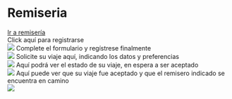 # Remiseria

<a href="http://apistellisano.000webhostapp.com">Ir a remisería</a>
<br>
<label>Click aquí para registrarse</label><br>
<img src="https://i.imgur.com/CT5Tb7X.jpg">
<label>Complete el formulario y regístrese finalmente</label><br>
<img src="https://i.imgur.com/lcOsyFA.jpg">
<label>Solicite su viaje aquí, indicando los datos y preferencias</label><br>
<img src="https://i.imgur.com/7GSlpEW.jpg">
<label>Aquí podrá ver el estado de su viaje, en espera a ser aceptado</label><br>
<img src="https://i.imgur.com/g2rKIth.jpg">
<label>Aquí puede ver que su viaje fue aceptado y que el remisero indicado se encuentra en camino</label><br>
<img src="https://i.imgur.com/6xj2m64.jpg">

